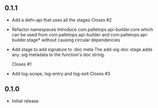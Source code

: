 ## 0.1.1

- Add a defn-api that uses all the stages
  Closes #2

- Refactor namespaces
  Introduce com.palletops.api-builder.core which can be used from
  com.palletops.api-builder and com.palletops.api-builder.stage* without
  causing circular dependencies

- Add stage to add signature to :doc meta
  The add-sig-doc stage adds any :sig metadata to the function's doc string.

  Closes #1

- Add log-scope, log-entry and log-exit
  Closes #3

## 0.1.0

- Initial release
